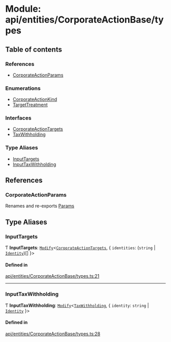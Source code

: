 # Module: api/entities/CorporateActionBase/types

## Table of contents

### References

- [CorporateActionParams](../wiki/api.entities.CorporateActionBase.types#corporateactionparams)

### Enumerations

- [CorporateActionKind](../wiki/api.entities.CorporateActionBase.types.CorporateActionKind)
- [TargetTreatment](../wiki/api.entities.CorporateActionBase.types.TargetTreatment)

### Interfaces

- [CorporateActionTargets](../wiki/api.entities.CorporateActionBase.types.CorporateActionTargets)
- [TaxWithholding](../wiki/api.entities.CorporateActionBase.types.TaxWithholding)

### Type Aliases

- [InputTargets](../wiki/api.entities.CorporateActionBase.types#inputtargets)
- [InputTaxWithholding](../wiki/api.entities.CorporateActionBase.types#inputtaxwithholding)

## References

### CorporateActionParams

Renames and re-exports [Params](../wiki/api.entities.CorporateActionBase.Params)

## Type Aliases

### InputTargets

Ƭ **InputTargets**: [`Modify`](../wiki/types.utils#modify)<[`CorporateActionTargets`](../wiki/api.entities.CorporateActionBase.types.CorporateActionTargets), { `identities`: (`string` \| [`Identity`](../wiki/api.entities.Identity.Identity))[]  }\>

#### Defined in

[api/entities/CorporateActionBase/types.ts:21](https://github.com/PolymeshAssociation/polymesh-sdk/blob/2d3ac2ae/src/api/entities/CorporateActionBase/types.ts#L21)

___

### InputTaxWithholding

Ƭ **InputTaxWithholding**: [`Modify`](../wiki/types.utils#modify)<[`TaxWithholding`](../wiki/api.entities.CorporateActionBase.types.TaxWithholding), { `identity`: `string` \| [`Identity`](../wiki/api.entities.Identity.Identity)  }\>

#### Defined in

[api/entities/CorporateActionBase/types.ts:28](https://github.com/PolymeshAssociation/polymesh-sdk/blob/2d3ac2ae/src/api/entities/CorporateActionBase/types.ts#L28)
